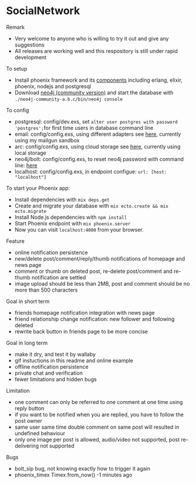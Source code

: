 # SocialNetwork

Remark
  
  * Very welcome to anyone who is willing to try it out and give any suggestions
  * All releases are working well and this respository is still under rapid development

To setup

  * Install phoenix framework and its [components](http://www.phoenixframework.org/docs/installation) including erlang, elixir, phoenix, nodejs and postgresql
  * Download [neo4j (community version)](https://neo4j.com/download/community-edition/) and start the database with `./neo4j-community-a.b.c/bin/neo4j console`
  
To config

  * postgresql: config/dev.exs, set `alter user postgres with password 'postgres';`for first time users in database command line
  * email: config/config.exs, using different adapters see [here](https://github.com/smpallen99/coherence#configuring-the-swoosh-email-adapter), currently using my mailgun sandbox
  * arc: config/config.exs, using cloud storage see [here](https://github.com/stavro/arc), currently using local storage
  * neo4j/bolt: config/config.exs, to reset neo4j password with command line: [here](http://430.io/change-neo4j-default-password-in-command-line/)
  * localhost: config/config.exs, in endpoint configue: `url: [host: "localhost"]`

To start your Phoenix app:

  * Install dependencies with `mix deps.get`
  * Create and migrate your database with `mix ecto.create && mix ecto.migrate`
  * Install Node.js dependencies with `npm install`
  * Start Phoenix endpoint with `mix phoenix.server`
  * Now you can visit `localhost:4000` from your browser.

Feature

  * online notification persistence
  * new/delete post/comment/reply/thumb notifications of homepage and news page
  * comment or thumb on deleted post, re-delete post/comment and re-thumb notification are settled
  * image upload should be less than 2MB, post and comment should be no more than 500 characters 

Goal in short term
  
  * friends homepage notification integration with news page
  * friend relationship change notification: new follower and following deleted
  * rewrite back button in friends page to be more concise
  
Goal in long term

  * make it dry, and test it by wallaby
  * gif instuctions in this readme and online example
  * offline notification persistence
  * private chat and verification
  * fewer limitations and hidden bugs

Limitation

  * one comment can only be referred to one comment at one time using reply button
  * if you want to be notified when you are replied, you have to follow the post owner
  * same user same time double comment on same post will resulted in undefined behaviour
  * only one image per post is allowed, audio/video not supported, post re-delivering not supported
  
Bugs
  
  * bolt_sip bug, not knowing exactly how to trigger it again
  * phoenix_timex Timex.from_now() -1 minutes ago 
